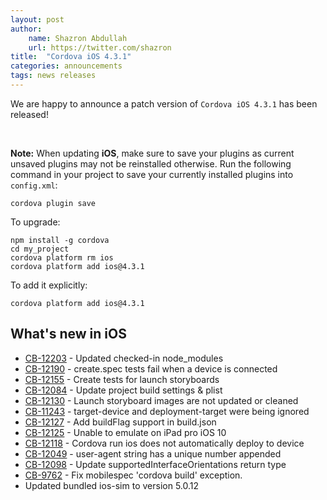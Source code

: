```yaml
---
layout: post
author:
    name: Shazron Abdullah
    url: https://twitter.com/shazron
title:  "Cordova iOS 4.3.1"
categories: announcements
tags: news releases
---
```


We are happy to announce a patch version of `Cordova iOS 4.3.1` has been released!

<br />

**Note:** When updating **iOS**, make sure to save your plugins as current unsaved plugins may not be reinstalled otherwise. Run the following command in your project to save your currently installed plugins into `config.xml`:

    cordova plugin save

To upgrade:

    npm install -g cordova
    cd my_project
    cordova platform rm ios
    cordova platform add ios@4.3.1

To add it explicitly:

    cordova platform add ios@4.3.1

<!--more-->
## What's new in iOS

* [CB-12203](https://issues.apache.org/jira/browse/CB-12203) - Updated checked-in node_modules
* [CB-12190](https://issues.apache.org/jira/browse/CB-12190) - create.spec tests fail when a device is connected
* [CB-12155](https://issues.apache.org/jira/browse/CB-12155) - Create tests for launch storyboards
* [CB-12084](https://issues.apache.org/jira/browse/CB-12084) - Update project build settings & plist
* [CB-12130](https://issues.apache.org/jira/browse/CB-12130) - Launch storyboard images are not updated or cleaned
* [CB-11243](https://issues.apache.org/jira/browse/CB-11243) - target-device and deployment-target were being ignored
* [CB-12127](https://issues.apache.org/jira/browse/CB-12127) - Add buildFlag support in build.json
* [CB-12125](https://issues.apache.org/jira/browse/CB-12125) - Unable to emulate on iPad pro iOS 10
* [CB-12118](https://issues.apache.org/jira/browse/CB-12118) - Cordova run ios does not automatically deploy to device
* [CB-12049](https://issues.apache.org/jira/browse/CB-12049) - user-agent string has a unique number appended
* [CB-12098](https://issues.apache.org/jira/browse/CB-12098) - Update supportedInterfaceOrientations return type
* [CB-9762](https://issues.apache.org/jira/browse/CB-9762) - Fix mobilespec 'cordova build' exception.
* Updated bundled ios-sim to version 5.0.12

